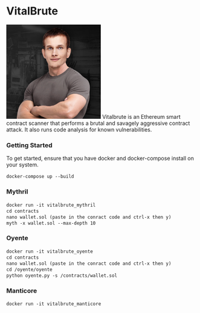 # VitalBrute
<img src="https://github.com/xhad/vitalbrute/blob/master/assets/vitalbrute.png" width="250px" height="250px" />
Vitalbrute is an Ethereum smart contract scanner that performs a brutal and savagely aggressive contract attack. It also runs code analysis for known vulnerabilities.

### Getting Started
To get started, ensure that you have docker and docker-compose install on your system.

```
docker-compose up --build

```

### Mythril

```
docker run -it vitalbrute_mythril
cd contracts
nano wallet.sol (paste in the conract code and ctrl-x then y)
myth -x wallet.sol --max-depth 10
```

### Oyente

```
docker run -it vitalbrute_oyente
cd contracts
nano wallet.sol (paste in the conract code and ctrl-x then y)
cd /oyente/oyente
python oyente.py -s /contracts/wallet.sol
```

### Manticore

```
docker run -it vitalbrute_manticore
```
